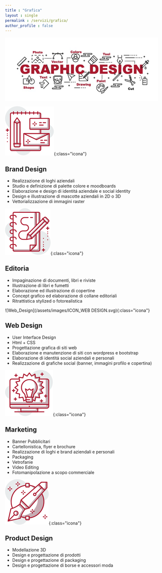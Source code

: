 ```yaml
---
title : "Grafica"
layout : single
permalink : /servizi/grafica/
author_profile : false
---
```


![Banner_Grafica](/assets/images/BANNER-GRAFICA-01.jpg) 

![Brand_Design](/assets/images/ICON_BRAND-DESIGN.svg){:class="icona"} 

## Brand Design
    

    
* Realizzazione di loghi aziendali 
* Studio e definizione di palette colore e moodboards 
* Elaborazione e design di identitá aziendale e social identity 
* Design e illustrazione di mascotte aziendali in 2D o 3D 
* Vettorializzazione di immagini raster 
    
![Editoria](/assets/images/ICON_EDITORIA.svg){:class="icona"}

## Editoria
        

        
* Impaginazione di documenti, libri e riviste 
* Illustrazione di libri e fumetti 
* Elaborazione ed illustrazione di copertine 
* Concept grafico ed elaborazione di collane editoriali 
* Ritrattistica stylized o fotorealistica 
        
![Web_Design](/assets/images/ICON_WEB DESIGN.svg){:class="icona"}


## Web Design
            

            
* User Interface Design 
* Html + CSS 
* Progettazione grafica di siti web 
* Elaborazione e manutenzione di siti con wordpress e bootstrap 
* Elaborazione di identitá social aziendali e personali 
* Realizzazione di grafiche social (banner, immagini profilo e copertina) 

 ![Marketing](/assets/images/ICON_MARKETING.svg){:class="icona"}        
            
## Marketing

                
* Banner Pubblicitari 
* Cartellonistica, flyer e brochure 
* Realizzazione di loghi e brand aziendali e personali 
* Packaging 
* Vetrofanie 
* Video Editing 
* Fotomanipolazione a scopo commerciale 
                
![Product_Design](/assets/images/ICON_PRODUCT.svg){:class="icona"}

## Product Design
                    

* Modellazione 3D 
* Design e progettazione di prodotti 
* Design e progettazione di packaging 
* Design e progettazione di borse e accessori moda